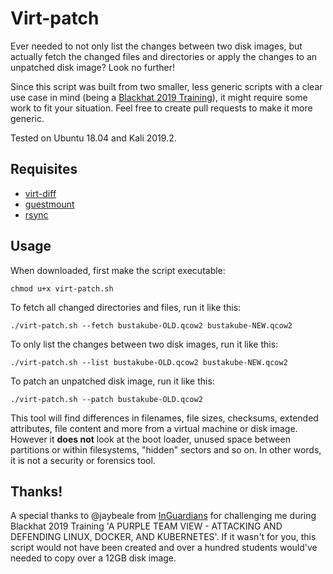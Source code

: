 # Virt-patch

Ever needed to not only list the changes between two disk images, but actually fetch the changed files and directories or apply the changes to an unpatched disk image? Look no further!

Since this script was built from two smaller, less generic scripts with a clear use case in mind (being a [Blackhat 2019 Training](https://www.blackhat.com/us-19/)), it might require some work to fit your situation. Feel free to create pull requests to make it more generic.

Tested on Ubuntu 18.04 and Kali 2019.2.

## Requisites

* [virt-diff](http://libguestfs.org/virt-diff.1.html)
* [guestmount](http://libguestfs.org/guestmount.1.html)
* [rsync](https://linux.die.net/man/1/rsync)

## Usage

When downloaded, first make the script executable:

`chmod u+x virt-patch.sh`

To fetch all changed directories and files, run it like this:

`./virt-patch.sh --fetch bustakube-OLD.qcow2 bustakube-NEW.qcow2`

To only list the changes between two disk images, run it like this:

`./virt-patch.sh --list bustakube-OLD.qcow2 bustakube-NEW.qcow2`

To patch an unpatched disk image, run it like this:

`./virt-patch.sh --patch bustakube-OLD.qcow2`

This tool will find differences in filenames, file sizes, checksums, extended attributes, file content and more from a virtual machine or disk image. However it __does not__ look at the boot loader, unused space between partitions or within filesystems, "hidden" sectors and so on. In other words, it is not a security or forensics tool.

## Thanks!

A special thanks to @jaybeale from [InGuardians](https://InGuardians.com) for challenging me during Blackhat 2019 Training 'A PURPLE TEAM VIEW - ATTACKING AND DEFENDING LINUX, DOCKER, AND KUBERNETES'. If it wasn't for you, this script would not have been created and over a hundred students would've needed to copy over a 12GB disk image.